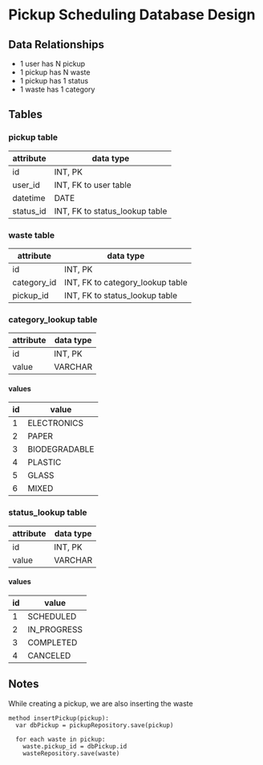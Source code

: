 # Pickup Scheduling Database Design

## Data Relationships

- 1 user has N pickup
- 1 pickup has N waste
- 1 pickup has 1 status
- 1 waste has 1 category

## Tables

### pickup table

| attribute                | data type                        |
| ------------------------ | ---------------------------------|
| id                       | INT, PK                          |
| user_id                  | INT, FK to user table            |
| datetime                 | DATE                             |
| status_id                | INT, FK to status_lookup table   |

### waste table

| attribute                | data type                        |
| ------------------------ | ---------------------------------|
| id                       | INT, PK                          |
| category_id              | INT, FK to category_lookup table |
| pickup_id                | INT, FK to status_lookup table   |


### category_lookup table

| attribute                | data type            |
| ------------------------ | -------------------- |
| id                       | INT, PK              |
| value                    | VARCHAR              |

#### values

| id                       |       value         |
| ------------------------ | --------------------|
| 1                        | ELECTRONICS         |
| 2                        | PAPER               |
| 3                        | BIODEGRADABLE       |
| 4                        | PLASTIC             |
| 5                        | GLASS               |
| 6                        | MIXED               |

### status_lookup table

| attribute                | data type            |
| ------------------------ | -------------------- |
| id                       | INT, PK              |
| value                    | VARCHAR              |

#### values

| id                       |       value         |
| ------------------------ | --------------------|
| 1                        | SCHEDULED           |
| 2                        | IN_PROGRESS         |
| 3                        | COMPLETED           |
| 4                        | CANCELED            |

## Notes

While creating a pickup, we are also inserting the waste

```
method insertPickup(pickup):
  var dbPickup = pickupRepository.save(pickup)

  for each waste in pickup:
    waste.pickup_id = dbPickup.id
    wasteRepository.save(waste)
```
